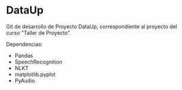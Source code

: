 # DataUp

Git de desarrollo de Proyecto DataUp, correspondiente al proyecto del curso "Taller de Proyecto".

Dependencias:
  * Pandas
  * SpeechRecognition
  * NLKT
  * matplotlib.pyplot
  * PyAudio
